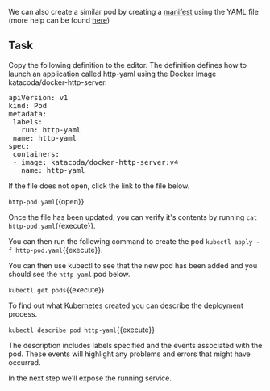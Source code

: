 We can also create a similar pod by creating a [manifest](https://kubernetes.io/docs/reference/glossary/?all=true#term-manifest) using the YAML file (more help can be found [here](https://www.tutorialspoint.com/kubernetes/kubernetes_pod.htm))

## Task 

Copy the following definition to the editor. The definition defines how to launch an application called http-yaml using the Docker Image katacoda/docker-http-server.
<pre class="file"
data-filename="http-pod.yaml"
data-target="replace">
apiVersion: v1
kind: Pod
metadata:
 labels:
   run: http-yaml
 name: http-yaml
spec:
 containers:
 - image: katacoda/docker-http-server:v4
   name: http-yaml</pre>
       
If the file does not open, click the link to the file below.

`http-pod.yaml`{{open}}

Once the file has been updated, you can verify it's contents by running `cat http-pod.yaml`{{execute}}.

You can then run the following command to create the pod `kubectl apply -f http-pod.yaml`{{execute}}.

You can then use kubectl to see that the new pod has been added and you should see the `http-yaml` pod below.

`kubectl get pods`{{execute}}

To find out what Kubernetes created you can describe the deployment process.

`kubectl describe pod http-yaml`{{execute}}

The description includes labels specified and the events associated with the pod. These events will highlight any problems and errors that might have occurred.

In the next step we'll expose the running service.

